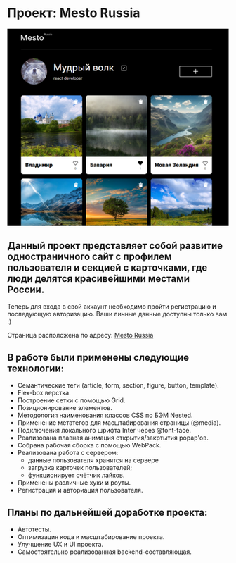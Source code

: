 # Проект: Mesto Russia

![Превью: Жак-Ив Кусто](https://github.com/Racio-begin/mesto-react/blob/main/src/images/mesto-react_preview.png)


## Данный проект представляет собой развитие одностраничного сайт с профилем пользователя и секцией с карточками, где люди делятся красивейшими местами России.

Теперь для входа в свой аккаунт необходимо пройти регистрацию и последующую авторизацию.
Ваши личные данные доступны только вам :)

Страница расположена по адресу: [Mesto Russia](https://racio-begin.github.io/react-mesto-auth/)


## В работе были применены следующие технологии:

* Семантические теги (article, form, section, figure, button, template).
* Flex-box верстка.
* Построение сетки с помощью Grid.
* Позиционирование элементов.
* Методология наименования классов CSS по БЭМ Nested.
* Применение метатегов для масштабирования страницы (@media).
* Подключения локального шрифта Inter через @font-face.
* Реализована плавная анимация открытия/закртытия popap'ов.
* Собрана рабочая сборка с помощью WebPack.
* Реализована работа с сервером:
  	- данные пользователя хранятся на сервере
	- загрузка карточек пользователей;
	- функционирует счётчик лайков.
* Применены различные хуки и роуты.
* Регистрация и авториация пользователя.


## Планы по дальнейшей доработке проекта:

* Автотесты.
* Оптимизация кода и масштабирование проекта.
* Улучшение UX и UI проекта.
* Самостоятельно реализованная backend-составляющая.
